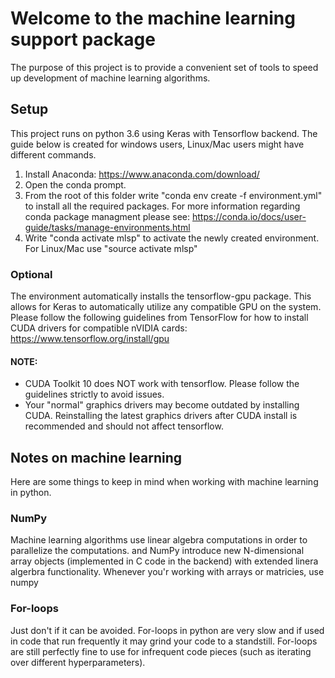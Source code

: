 # Welcome to the machine learning support package
The purpose of this project is to provide a convenient set of tools to speed up development of machine learning algorithms.

## Setup
This project runs on python 3.6 using Keras with Tensorflow backend. The guide below is created for windows users, Linux/Mac users might have different commands.

1. Install Anaconda: https://www.anaconda.com/download/
2. Open the conda prompt.
3. From the root of this folder write "conda env create -f environment.yml" to install all the required packages.
    For more information regarding conda package managment please see: https://conda.io/docs/user-guide/tasks/manage-environments.html
4. Write "conda activate mlsp" to activate the newly created environment.
    For Linux/Mac use "source activate mlsp"


### Optional
The environment automatically installs the tensorflow-gpu package. This allows for Keras to automatically utilize any compatible GPU on the system. 
Please follow the following guidelines from TensorFlow for how to install CUDA drivers for compatible nVIDIA cards: 
https://www.tensorflow.org/install/gpu

#### NOTE: 
- CUDA Toolkit 10 does NOT work with tensorflow. Please follow the guidelines strictly to avoid issues.
- Your "normal" graphics drivers may become outdated by installing CUDA. Reinstalling the latest graphics drivers after CUDA install is recommended and should not affect tensorflow.

## Notes on machine learning
Here are some things to keep in mind when working with machine learning in python.
### NumPy
Machine learning algorithms use linear algebra computations in order to parallelize the computations. and NumPy introduce new N-dimensional array objects (implemented in C code in the backend) with extended linera algerbra functionality.
Whenever you'r working with arrays or matricies, use numpy 

### For-loops
Just don't if it can be avoided. For-loops in python are very slow and if used in code that run frequently it may grind your code to a standstill. For-loops are still perfectly fine to use for infrequent code pieces (such as iterating over different hyperparameters). 

